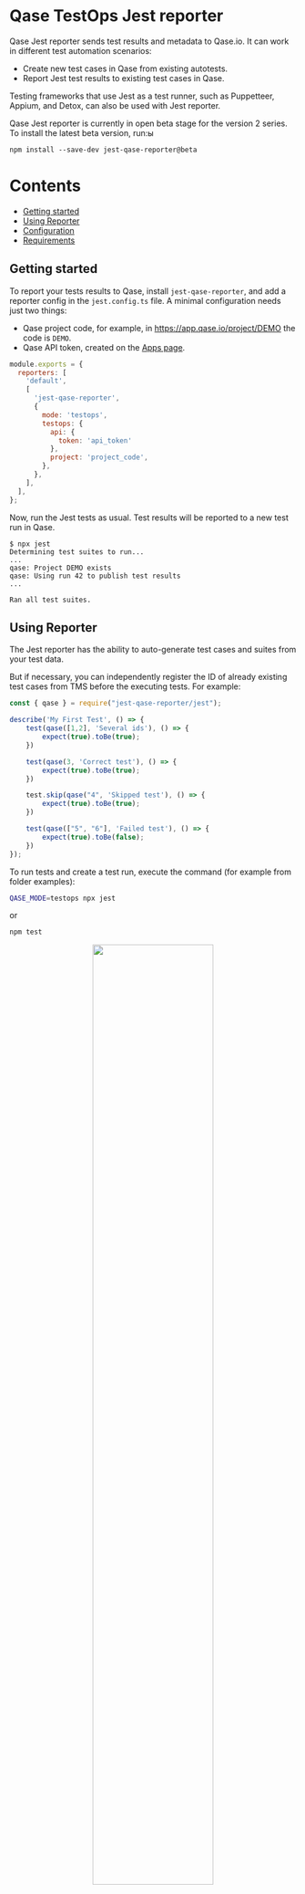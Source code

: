 # Qase TestOps Jest reporter

Qase Jest reporter sends test results and metadata to Qase.io.
It can work in different test automation scenarios:

* Create new test cases in Qase from existing autotests.
* Report Jest test results to existing test cases in Qase.

Testing frameworks that use Jest as a test runner, such as Puppetteer, Appium, and Detox,
can also be used with Jest reporter.

Qase Jest reporter is currently in open beta stage for the version 2 series.
To install the latest beta version, run:ы

```shell
npm install --save-dev jest-qase-reporter@beta
```

# Contents

<!-- START doctoc generated TOC please keep comment here to allow auto update -->
<!-- DON'T EDIT THIS SECTION, INSTEAD RE-RUN doctoc TO UPDATE -->

- [Getting started](#getting-started)
- [Using Reporter](#using-reporter)
- [Configuration](#configuration)
- [Requirements](#requirements)

<!-- END doctoc generated TOC please keep comment here to allow auto update -->

## Getting started

To report your tests results to Qase, install `jest-qase-reporter`,
and add a reporter config in the `jest.config.ts` file.
A minimal configuration needs just two things:

* Qase project code, for example, in https://app.qase.io/project/DEMO the code is `DEMO`.
* Qase API token, created on the [Apps page](https://app.qase.io/apps?app=jest-reporter).

```js
module.exports = {
  reporters: [
    'default',
    [
      'jest-qase-reporter',
      {
        mode: 'testops',
        testops: {
          api: {
            token: 'api_token'
          },
          project: 'project_code',
        },
      },
    ],
  ],
};
```

Now, run the Jest tests as usual.
Test results will be reported to a new test run in Qase.


```console
$ npx jest
Determining test suites to run...
...
qase: Project DEMO exists
qase: Using run 42 to publish test results
...

Ran all test suites.
```

## Using Reporter

The Jest reporter has the ability to auto-generate test cases
and suites from your test data.

But if necessary, you can independently register the ID of already
existing test cases from TMS before the executing tests. For example:

```typescript
const { qase } = require("jest-qase-reporter/jest");

describe('My First Test', () => {
    test(qase([1,2], 'Several ids'), () => {
        expect(true).toBe(true);
    })

    test(qase(3, 'Correct test'), () => {
        expect(true).toBe(true);
    })

    test.skip(qase("4", 'Skipped test'), () => {
        expect(true).toBe(true);
    })

    test(qase(["5", "6"], 'Failed test'), () => {
        expect(true).toBe(false);
    })
});
```
To run tests and create a test run, execute the command (for example from folder examples):
```bash
QASE_MODE=testops npx jest
```
or
```bash
npm test
```

<p align="center">
  <img width="65%" src="./screenshots/screenshot.png">
</p>

A test run will be performed and available at:

```
https://app.qase.io/run/QASE_PROJECT_CODE
```

## Configuration

Reporter options (* - required):

- `mode` - `testops`/`off` Enables reporter, default - `off`
- `debug` - Enables debug logging, default - `false`
- `environment` - To execute with the sending of the envinroment information 
- *`testops.api.token` - Token for API access, you can find more information
  [here](https://developers.qase.io/#authentication)
- *`testops.project` - Qase project code, for example, in https://app.qase.io/project/DEMO the code is `DEMO`
- `testops.run.id` - Qase test run ID, used when the test run was created earlier using CLI or API call.
- `testops.run.title` - Set custom Run name, when new run is created
- `testops.run.description` - Set custom Run description, when new run is created
- `testops.run.complete` - Whether the run should be completed

Example `jest.config.js` config:

```js
module.exports = {
  reporters: [
    'default',
    [
      'jest-qase-reporter',
      {
        mode: 'testops',
        testops: {
          api: {
            token: 'api_key'
          },
          project: 'project_code',
          run: {
            complete: true,
          },
        },
        debug: true,
      },
    ],
  ],
  ...
};
```

You can check example configuration with multiple reporters in [example project](../examples/jest/jest.config.js).

Supported ENV variables:

- `QASE_MODE` - Same as `mode`
- `QASE_DEBUG` - Same as `debug`
- `QASE_ENVIRONMENT` - Same as `environment` 
- `QASE_TESTOPS_API_TOKEN` - Same as `testops.api.token`
- `QASE_TESTOPS_PROJECT` - Same as `testops.project`
- `QASE_TESTOPS_RUN_ID` - Pass Run ID from ENV and override reporter option `testops.run.id`
- `QASE_TESTOPS_RUN_TITLE` - Same as `testops.run.title`
- `QASE_TESTOPS_RUN_DESCRIPTION` - Same as `testops.run.description`

## Requirements

We maintain the reporter on LTS versions of Node. You can find the current versions by following the [link](https://nodejs.org/en/about/releases/)

`jest >= 28.0.0`

<!-- references -->

[auth]: https://developers.qase.io/#authentication
